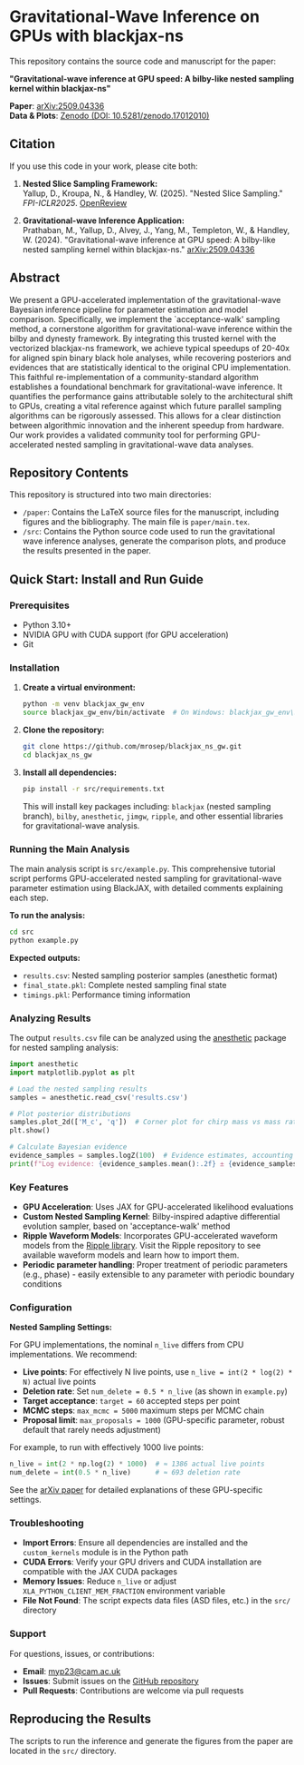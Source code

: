 
# Gravitational-Wave Inference on GPUs with blackjax-ns

This repository contains the source code and manuscript for the paper:

**"Gravitational-wave inference at GPU speed: A bilby-like nested sampling kernel within blackjax-ns"**

**Paper**: [arXiv:2509.04336](https://arxiv.org/abs/2509.04336)  
**Data & Plots**: [Zenodo (DOI: 10.5281/zenodo.17012010)](https://zenodo.org/records/17012011)

## Citation

If you use this code in your work, please cite both:

1. **Nested Slice Sampling Framework:**  
   Yallup, D., Kroupa, N., & Handley, W. (2025). "Nested Slice Sampling." *FPI-ICLR2025*. [OpenReview](https://openreview.net/forum?id=ekbkMSuPo4&referrer=%5Bthe%20profile%20of%20David%20Yallup%5D)

2. **Gravitational-wave Inference Application:**  
   Prathaban, M., Yallup, D., Alvey, J., Yang, M., Templeton, W., & Handley, W. (2024). "Gravitational-wave inference at GPU speed: A bilby-like nested sampling kernel within blackjax-ns." [arXiv:2509.04336](https://arxiv.org/abs/2509.04336)

## Abstract

We present a GPU-accelerated implementation of the gravitational-wave Bayesian inference pipeline for parameter estimation and model comparison. Specifically, we implement the `acceptance-walk' sampling method, a cornerstone algorithm for gravitational-wave inference within the bilby and dynesty framework. By integrating this trusted kernel with the vectorized blackjax-ns framework, we achieve typical speedups of 20-40x for aligned spin binary black hole analyses, while recovering posteriors and evidences that are statistically identical to the original CPU implementation. This faithful re-implementation of a community-standard algorithm establishes a foundational benchmark for gravitational-wave inference. It quantifies the performance gains attributable solely to the architectural shift to GPUs, creating a vital reference against which future parallel sampling algorithms can be rigorously assessed. This allows for a clear distinction between algorithmic innovation and the inherent speedup from hardware. Our work provides a validated community tool for performing GPU-accelerated nested sampling in gravitational-wave data analyses.


## Repository Contents

This repository is structured into two main directories:

*   `/paper`: Contains the LaTeX source files for the manuscript, including figures and the bibliography. The main file is `paper/main.tex`.
*   `/src`: Contains the Python source code used to run the gravitational wave inference analyses, generate the comparison plots, and produce the results presented in the paper.

## Quick Start: Install and Run Guide

### Prerequisites

- Python 3.10+
- NVIDIA GPU with CUDA support (for GPU acceleration)
- Git

### Installation

1. **Create a virtual environment:**
   ```bash
   python -m venv blackjax_gw_env
   source blackjax_gw_env/bin/activate  # On Windows: blackjax_gw_env\Scripts\activate
   ```

2. **Clone the repository:**
   ```bash
   git clone https://github.com/mrosep/blackjax_ns_gw.git
   cd blackjax_ns_gw
   ```

3. **Install all dependencies:**
   ```bash
   pip install -r src/requirements.txt
   ```
   This will install key packages including: `blackjax` (nested sampling branch), `bilby`, `anesthetic`, `jimgw`, `ripple`, and other essential libraries for gravitational-wave analysis.

### Running the Main Analysis

The main analysis script is `src/example.py`. This comprehensive tutorial script performs GPU-accelerated nested sampling for gravitational-wave parameter estimation using BlackJAX, with detailed comments explaining each step.

**To run the analysis:**

```bash
cd src
python example.py
```

**Expected outputs:**
- `results.csv`: Nested sampling posterior samples (anesthetic format)
- `final_state.pkl`: Complete nested sampling final state
- `timings.pkl`: Performance timing information

### Analyzing Results

The output `results.csv` file can be analyzed using the [anesthetic](https://anesthetic.readthedocs.io/en/latest/index.html) package for nested sampling analysis:

```python
import anesthetic
import matplotlib.pyplot as plt

# Load the nested sampling results
samples = anesthetic.read_csv('results.csv')

# Plot posterior distributions
samples.plot_2d(['M_c', 'q'])  # Corner plot for chirp mass vs mass ratio
plt.show()

# Calculate Bayesian evidence
evidence_samples = samples.logZ(100)  # Evidence estimates, accounting for uncertainty in weights
print(f"Log evidence: {evidence_samples.mean():.2f} ± {evidence_samples.std():.2f}")

```

### Key Features

- **GPU Acceleration**: Uses JAX for GPU-accelerated likelihood evaluations
- **Custom Nested Sampling Kernel**: Bilby-inspired adaptive differential evolution sampler, based on 'acceptance-walk' method
- **Ripple Waveform Models**: Incorporates GPU-accelerated waveform models from the [Ripple library](https://github.com/tedwards2412/ripple/tree/main). Visit the Ripple repository to see available waveform models and learn how to import them.
- **Periodic parameter handling**: Proper treatment of periodic parameters (e.g., phase) - easily extensible to any parameter with periodic boundary conditions

### Configuration

**Nested Sampling Settings:**

For GPU implementations, the nominal `n_live` differs from CPU implementations. We recommend:

- **Live points**: For effectively N live points, use `n_live = int(2 * log(2) * N)` actual live points
- **Deletion rate**: Set `num_delete = 0.5 * n_live` (as shown in `example.py`)
- **Target acceptance**: `target = 60` accepted steps per point
- **MCMC steps**: `max_mcmc = 5000` maximum steps per MCMC chain
- **Proposal limit**: `max_proposals = 1000` (GPU-specific parameter, robust default that rarely needs adjustment)

For example, to run with effectively 1000 live points:
```python
n_live = int(2 * np.log(2) * 1000)  # ≈ 1386 actual live points
num_delete = int(0.5 * n_live)      # ≈ 693 deletion rate
```

See the [arXiv paper](https://arxiv.org/abs/2509.04336) for detailed explanations of these GPU-specific settings.

### Troubleshooting

- **Import Errors**: Ensure all dependencies are installed and the `custom_kernels` module is in the Python path
- **CUDA Errors**: Verify your GPU drivers and CUDA installation are compatible with the JAX CUDA packages
- **Memory Issues**: Reduce `n_live` or adjust `XLA_PYTHON_CLIENT_MEM_FRACTION` environment variable
- **File Not Found**: The script expects data files (ASD files, etc.) in the `src/` directory

### Support

For questions, issues, or contributions:
- **Email**: myp23@cam.ac.uk
- **Issues**: Submit issues on the [GitHub repository](https://github.com/mrosep/blackjax_ns_gw/issues)
- **Pull Requests**: Contributions are welcome via pull requests

## Reproducing the Results

The scripts to run the inference and generate the figures from the paper are located in the `src/` directory.

